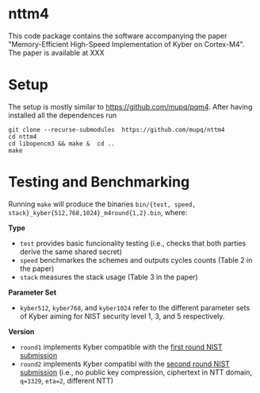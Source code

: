 # nttm4
This code package contains the software accompanying the paper "Memory-Efficient High-Speed Implementation of Kyber on Cortex-M4". The paper is available at XXX

# Setup 

The setup is mostly similar to https://github.com/mupq/pqm4.
After having installed all the dependences run
```
git clone --recurse-submodules  https://github.com/mupq/nttm4
cd nttm4
cd libopencm3 && make &  cd ..
make 
```

# Testing and Benchmarking 
Running `make` will produce the binaries `bin/{test, speed, stack}_kyber{512,768,1024}_m4round{1,2}.bin`, where: 

**Type**
- `test` provides basic funcionality testing (i.e., checks that both parties derive the same shared secret)
- `speed` benchmarkes the schemes and outputs cycles counts (Table 2 in the paper)
- `stack` measures the stack usage (Table 3 in the paper)

**Parameter Set**
- `kyber512`, `kyber768`, and `kyber1024` refer to the different parameter sets of Kyber aiming for NIST security level 1, 3, and 5 respectively. 

**Version**
- `round1` implements Kyber compatible with the [first round NIST submission](https://csrc.nist.gov/CSRC/media/Projects/Post-Quantum-Cryptography/documents/round-1/submissions/CRYSTALS_Kyber.zip)
- `round2` implements Kyber compatibl with the [second round NIST submission](https://csrc.nist.gov/CSRC/media/Projects/Post-Quantum-Cryptography/documents/round-2/submissions/CRYSTALS-Kyber-Round2.zip) (i.e., no public key compression, ciphertext in NTT domain, `q=3329`, `eta=2`, different NTT)
